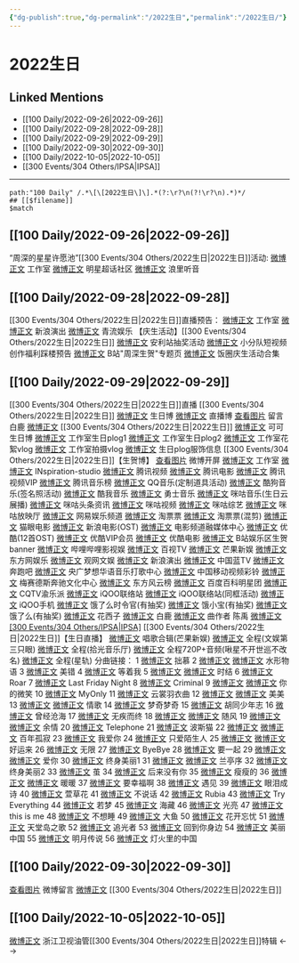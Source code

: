 ```yaml
---
{"dg-publish":true,"dg-permalink":"/2022生日","permalink":"/2022生日/"}
---
```


# 2022生日

## Linked Mentions
- [[100 Daily/2022-09-26\|2022-09-26]]
- [[100 Daily/2022-09-28\|2022-09-28]]
- [[100 Daily/2022-09-29\|2022-09-29]]
- [[100 Daily/2022-09-30\|2022-09-30]]
- [[100 Daily/2022-10-05\|2022-10-05]]
- [[300 Events/304 Others/IPSA\|IPSA]]


---

```expander
path:"100 Daily" /.*\[\[2022生日\]\].*(?:\r?\n(?!\r?\n).*)*/
## [[$filename]]
$match
```
## [[100 Daily/2022-09-26\|2022-09-26]]
“周深的星星许愿池”[[300 Events/304 Others/2022生日\|2022生日]]活动:
[微博正文](https://m.weibo.cn/7478855230/4817921953759755) 工作室
[微博正文](https://m.weibo.cn/6927629563/4817954275071805) 明星超话社区
[微博正文](https://m.weibo.cn/1645770900/4817969693590158) 浪里听音
## [[100 Daily/2022-09-28\|2022-09-28]]
[[300 Events/304 Others/2022生日\|2022生日]]直播预告：
[微博正文](http://weibo.com/7478855230/M7QzBC9wd) 工作室
[微博正文](http://weibo.com/6579479312/M7QvVxcfg) 新浪演出
[微博正文](http://weibo.com/6192935507/M7Qwp6mUH) 青流娱乐
【庆生活动】[[300 Events/304 Others/2022生日\|2022生日]]
[微博正文](https://weibo.com/7469017930/M7OrKgGDQ) 安利站抽奖活动
[微博正文](https://weibo.com/5516625428/M7PufoFgM) 小分队短视频创作福利踩楼预告
[微博正文](https://weibo.com/6466290670/M7RYnjL81) B站"周深生贺"专题页
[微博正文](https://weibo.com/3910023440/M7Gkm6P1e) 饭圈庆生活动合集
## [[100 Daily/2022-09-29\|2022-09-29]]
[[300 Events/304 Others/2022生日\|2022生日]]直播
[[300 Events/304 Others/2022生日\|2022生日]]
[微博正文](http://weibo.com/1736988591/M7TIwBXRW) 生日博
[微博正文](http://weibo.com/1736988591/M81n2axLE) 直播博
[查看图片](https://wx3.sinaimg.cn/large/0088n2Pggy1h6nxhn2yiwj30yi0fnjsj.jpg) 留言 白鹿 [微博正文](https://weibo.com/2616380702/M7YOH0rKg)
[[300 Events/304 Others/2022生日\|2022生日]]
[微博正文](http://weibo.com/7736960489/M7XrpulBM) 可可生日博
[微博正文](http://weibo.com/7478855230/M808wCiEH) 工作室生日plog1
[微博正文](http://weibo.com/7478855230/M80vBE92X) 工作室生日plog2
[微博正文](http://weibo.com/7478855230/M80MSzhET) 工作室花絮vlog
[微博正文](http://weibo.com/7478855230/M836WpFxh) 工作室拍摄vlog
[微博正文](http://weibo.com/7710473200/M80tHwPKe) 生日plog服饰信息
[[300 Events/304 Others/2022生日\|2022生日]]【生贺博】
[查看图片](https://wx2.sinaimg.cn/large/0088n2Pggy1h6nnm9w6dgj30v91vomz7.jpg) 微博开屏
[微博正文](http://weibo.com/7478855230/M7TIrlbfe) 工作室
[微博正文](http://weibo.com/7710473200/M7TIvtkcP) INspiration-studio
[微博正文](http://weibo.com/2591595652/M7TIqrVRR) 腾讯视频
[微博正文](http://weibo.com/3861674840/M7Ylg1O6C) 腾讯电影
[微博正文](http://weibo.com/3194118287/M7XrqoH0y) 腾讯视频VIP
[微博正文](http://weibo.com/6573096128/M7YdxoeAT) 腾讯音乐榜
[微博正文](http://weibo.com/2169129705/M7Yev2qMq) QQ音乐(定制道具活动)
[微博正文](http://weibo.com/1665103091/M7XQquoGw) 酷狗音乐(签名照活动)
[微博正文](https://weibo.com/1738434147/M7TIqcwzO) 酷我音乐
[微博正文](http://weibo.com/7769493497/M7XrnstlF) 勇士音乐
[微博正文](https://m.weibo.cn/1867028705/4818983251871008) 咪咕音乐(生日云展播)
[微博正文](http://weibo.com/6077299654/M7XAIfavX) 咪咕头条资讯
[微博正文](https://m.weibo.cn/1809436135/4818987945297194) 咪咕视频
[微博正文](https://m.weibo.cn/3686958511/4819006013312467) 咪咕综艺
[微博正文](https://m.weibo.cn/6364463709/4818981758176285) 咪咕放映厅
[微博正文](https://m.weibo.cn/2674977220/4818963039521744) 网易娱乐频道
[微博正文](https://weibo.com/2095820504/M7TIAtD0R) 淘票票
[微博正文](https://m.weibo.cn/2095820504/4818968425267685) 淘票票(混剪)
[微博正文](https://weibo.com/2611607127/M7TIvwCSk) 猫眼电影
[微博正文](https://weibo.com/1623886424/M7Yjn4cr4) 新浪电影(OST)
[微博正文](https://m.weibo.cn/6495544869/4814431160374441) 电影频道融媒体中心
[微博正文](http://weibo.com/1642904381/M7XT587Fo) 优酷(12首OST)
[微博正文](http://weibo.com/1940275640/M7XroB78M) 优酷VIP会员
[微博正文](https://m.weibo.cn/1677960582/4819013181639036) 优酷电影
[微博正文](https://m.weibo.cn/6466290670/4819065703764291) B站娱乐区生贺banner
[微博正文](https://m.weibo.cn/7321380776/4819041766872168) 哔哩哔哩影视娱
[微博正文](https://m.weibo.cn/7516842376/4818968152114850) 百视TV
[微博正文](https://m.weibo.cn/1591169702/4818833058300137) 芒果新娱
[微博正文](https://m.weibo.cn/6486986498/4818987827073334) 东方网娱乐
[微博正文](https://m.weibo.cn/7737756492/4818956521571158) 观网文娱
[微博正文](https://m.weibo.cn/6579479312/4818985768454604) 新浪演出
[微博正文](http://weibo.com/5594216204/M7Xs8phvD) 中国蓝TV
[微博正文](http://weibo.com/5242381821/M7Y55qrpZ) 奔跑吧
[微博正文](https://m.weibo.cn/7186370005/4819019654238323) 央广梦想华语音乐打歌中心
[微博正文](https://m.weibo.cn/6663712991/4818994261658192) 中国移动视频彩铃
[微博正文](http://weibo.com/2786930387/M7Y6Iyku0) 梅赛德斯奔驰文化中心
[微博正文](https://m.weibo.cn/7779932378/4819138126020689) 东方风云榜
[微博正文](http://weibo.com/5088066090/M7Xro1VlB) 百度百科明星团
[微博正文](https://m.weibo.cn/1349296387/4818961075538402) CQTV渝乐派
[微博正文](http://weibo.com/6378846558/M7Xsw60G2) iQOO联络站
[微博正文](https://weibo.com/6378846558/M7XDZ3fj5) iQOO联络站(同框活动)
[微博正文](http://weibo.com/6960161079/M7XrnstyA) iQOO手机
[微博正文](https://weibo.com/7756461320/M7TIqqPbk) 饿了么时令官(有抽奖)
[微博正文](http://weibo.com/2606197387/M7Xscxr4b) 饿小宝(有抽奖)
[微博正文](http://weibo.com/1282440983/M7XH2ET75) 饿了么(有抽奖)
[微博正文](https://m.weibo.cn/6336556296/4819044140061014) 花西子
[微博正文](https://m.weibo.cn/2616380702/4819020790106656) 白鹿
[微博正文](https://m.weibo.cn/1776374235/4819031019750824) 曲作者 陈禹
[微博正文](http://weibo.com/1851789841/M7XJM0dl2) [[300 Events/304 Others/IPSA\|IPSA]](花絮)
[[300 Events/304 Others/2022生日\|2022生日]]【生日直播】
[微博正文](https://m.weibo.cn/1591169702/4819200524944222) 唱歌合辑(芒果新娱)
[微博正文](https://m.weibo.cn/1371117067/4819202525890370) 全程(文娱第三只眼)
[微博正文](https://m.weibo.cn/3592218237/4819327775146647) 全程(拾光音乐厅)
[微博正文](https://m.weibo.cn/6218949574/4819234117124374) 全程720P+音频(啾星不开世巡不改名)
[微博正文](https://m.weibo.cn/6466290670/4819356553577969) 全程(星轨)
分曲链接：
1 [微博正文](https://weibo.com/6466290670/M81vKmeFb) 拙慕
2 [微博正文](https://weibo.com/6466290670/M81vW60q1) [微博正文](https://weibo.com/1266269835/M81wcEO8J) 水形物语
3 [微博正文](https://weibo.com/6466290670/M81wHav5L) 美错
4 [微博正文](https://weibo.com/6466290670/M81yV4GFO) 等着我
5 [微博正文](https://weibo.com/6466290670/M81zDqajv) [微博正文](https://weibo.com/1266269835/M81FtaxEn) 时结
6 [微博正文](https://weibo.com/6466290670/M81CV5iSc) Roar
7 [微博正文](https://weibo.com/6466290670/M81G9nyPg) Last Friday Night
8 [微博正文](https://weibo.com/6466290670/M81GFgbb4) Criminal
9 [微博正文](https://weibo.com/6466290670/M81IN5PGo) [微博正文](https://weibo.com/1266269835/M81NGwKu2) 你的微笑
10 [微博正文](https://weibo.com/6466290670/M81IWvSpP) MyOnly
11 [微博正文](https://weibo.com/6466290670/M81KJ58Fg) 云裳羽衣曲
12 [微博正文](https://weibo.com/6466290670/M81NR8YEC) [微博正文](https://weibo.com/1266269835/M81Q4Cx8P) 美美
13 [微博正文](https://weibo.com/6466290670/M81OJhRLX) [微博正文](https://weibo.com/1266269835/M81Tjue3D) 情歌
14 [微博正文](https://weibo.com/6466290670/M823nA4xi) 梦奇梦奇
15 [微博正文](https://weibo.com/6466290670/M81W710A7) 胡同少年志
16 [微博正文](https://weibo.com/6466290670/M81ZV3yi1) 曾经沧海
17 [微博正文](https://weibo.com/6466290670/M81Zwz6i1) 无疾而终
18 [微博正文](https://weibo.com/6466290670/M820Jz3gQ) [微博正文](https://weibo.com/1266269835/M824ZrAEa) 随风
19 [微博正文](https://weibo.com/6466290670/M823xDV78) [微博正文](http://weibo.com/1266269835/M826cdfr0) 余情
20 [微博正文](https://weibo.com/6466290670/M82e50d5Q) Telephone
21 [微博正文](https://weibo.com/6466290670/M828jbU2R) 波斯猫
22 [微博正文](https://weibo.com/6466290670/M82aq1H72) [微博正文](https://weibo.com/1266269835/M82cgmRFQ) 百年孤寂
23 [微博正文](https://weibo.com/6466290670/M82dOtmW9) 我爱你
24 [微博正文](https://weibo.com/6466290670/M82q1vglF) 只爱陌生人
25 [微博正文](https://weibo.com/6466290670/M82tpkp43) [微博正文](https://weibo.com/1266269835/M82hllseG) 好运来
26 [微博正文](https://weibo.com/6466290670/M82lbjgei) 无限
27 [微博正文](https://weibo.com/6466290670/M82s0ahz0) ByeBye
28 [微博正文](https://weibo.com/6466290670/M82mRw96T) 要一起
29 [微博正文](https://weibo.com/6466290670/M82BotvAv) [微博正文](https://weibo.com/1266269835/M82p48V3W) 爱你
30 [微博正文](https://weibo.com/6466290670/M82DyCDV5) 终身美丽1
31 [微博正文](https://weibo.com/6466290670/M82yt74g9) [微博正文](https://weibo.com/1266269835/M82ur6LH8) 兰亭序
32 [微博正文](https://weibo.com/6466290670/M82CBkFSB) 终身美丽2
33 [微博正文](https://weibo.com/6466290670/M82yl7fgX) 茧
34 [微博正文](https://weibo.com/6466290670/M82G21Dxp) 后来没有你
35 [微博正文](https://weibo.com/6466290670/M82MF4tIo) 瘦瘦的
36 [微博正文](https://weibo.com/6466290670/M82A7nzCl) [微博正文](https://weibo.com/1266269835/M82zLq17v) 暖暖
37 [微博正文](https://weibo.com/6466290670/M82HUczyJ) 要幸福啊
38 [微博正文](https://weibo.com/6466290670/M82EXeFyq) 遇见
39 [微博正文](https://weibo.com/6466290670/M82QNi6mX) 眼泪成诗
40 [微博正文](https://weibo.com/6466290670/M82NYni3N) 萱草花
41 [微博正文](https://weibo.com/6466290670/M82OkrqXB) 不说话
42 [微博正文](https://weibo.com/6466290670/M82Qx0THZ) Rubia
43 [微博正文](https://weibo.com/6466290670/M82SKmJG2) Try Everything
44 [微博正文](https://weibo.com/6466290670/M82UnvISY) 若梦
45 [微博正文](https://weibo.com/6466290670/M82Qookbr) 海藏
46 [微博正文](https://weibo.com/6466290670/M82SLfZgx) 光亮
47 [微博正文](https://weibo.com/6466290670/M82W7iDse) this is me
48 [微博正文](https://weibo.com/6466290670/M82W6cdm6) 不想睡
49 [微博正文](https://weibo.com/6466290670/M82WYw5dP) 大鱼
50 [微博正文](https://weibo.com/6466290670/M83aPc0Il) 花开忘忧
51 [微博正文](https://weibo.com/6466290670/M833f8NuA) 天堂岛之歌
52 [微博正文](https://weibo.com/6466290670/M83bB38ZQ) 追光者
53 [微博正文](https://weibo.com/6466290670/M83cfy4i7) 回到你身边
54 [微博正文](https://weibo.com/6466290670/M83n4hYXz) 美丽中国
55 [微博正文](https://weibo.com/6466290670/M83rL3WGT) 明月传说
56 [微博正文](https://weibo.com/6466290670/M83n68S4Q) 灯火里的中国

## [[100 Daily/2022-09-30\|2022-09-30]]
[查看图片](https://wx2.sinaimg.cn/large/0088n2Pggy1h6p1b3uac6j30u017fabg.jpg) 微博留言 [微博正文](https://weibo.com/1736988591/M81n2axLE) [[300 Events/304 Others/2022生日\|2022生日]]
## [[100 Daily/2022-10-05\|2022-10-05]]
[微博正文](https://weibo.com/detail/4821248800196893) 浙江卫视油管[[300 Events/304 Others/2022生日\|2022生日]]特辑
<-->
